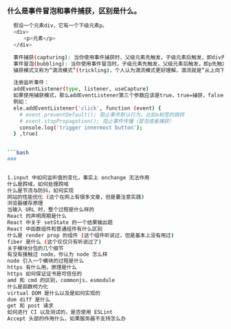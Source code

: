 
### 什么是事件冒泡和事件捕获，区别是什么。

```bash 
  假设一个元素div，它有一个下级元素p。
  <div>
  　　<p>元素</p>
  </div>

  事件捕获(capturing): 当你使用事件捕获时，父级元素先触发，子级元素后触发，即div先触发，p后触发。
  事件冒泡(bubbling): 当你使用事件冒泡时，子级元素先触发，父级元素后触发，即p先触发，div后触发。
  捕获模式又称为“滴流模式”(trickling)，个人认为滴流模式更好理解，滴流就是“从上向下”，而冒泡就是“从下向上”，好了，先记住这两种模式的特点。

  注册监听事件：
  addEventListener(type, listener, useCapture)
  如果使用捕获模式，那么addEventListener第三个参数应该是true，true=捕获，false=冒泡。如果不声明，默认为冒泡模式。
  例如：
  ele.addEventListener('click', function (event) {
    # event.preventDefault(); 阻止事件默认行为，比如a标签的跳转
    # event.stopPropagation(); 阻止事件传播（冒泡或者捕获）
    console.log('trigger innermost button');
  } ,true)
  

```bash 
### 


1.input 中如何监听值的变化，事实上 onchange 无法作用
什么是跨域，如何处理跨域
什么是节流与防抖，如何实现
网站的性能优化 (这个在网上有很多文章，但是要注意实践)
浏览器缓存原理
当输入 URL 时，整个过程是什么样的
React 的声明周期是什么
React 中关于 setState 的一个结果输出题
React 中函数组件和普通组件有什么区别
什么是 render prop 的组件 (这个组件听说过，但是基本上没有用过)
fiber 是什么 (这个仅仅只有听说过了)
关于模块分包的几个细节
有没有接触过 node，你认为 node 怎么样
node 引入一个模块的过程是什么
https 有什么用，原理是什么
https 如何保证证书是可信任的
amd 和 cmd 的区别，commonjs，esmodule
什么是函数柯力化
virtual DOM 是什么以及是如何实现的
dom diff 是什么
get 和 post 请求
如何进行 CI 以及测试的，是否使用 ESLint
Accept 头部的作用什么，如果服务器不支持怎么办

